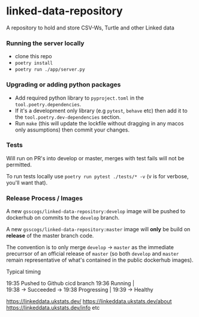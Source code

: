 # linked-data-repository
A repository to hold and store CSV-Ws, Turtle and other Linked data


### Running the server locally

* clone this repo
* `poetry install`
* `poetry run ./app/server.py`


### Upgrading or adding python packages

* Add required python library to `pyproject.toml` in the `tool.poetry.dependencies`.
* If it's a development only library (e.g `pytest`, `behave` etc) then add it to the `tool.poetry.dev-dependencies` section.
* Run `make` (this will update the lockfile without dragging in any macos only assumptions) then commit your changes.


### Tests

Will run on PR's into develop or master, merges with test fails will not be permitted.

To run tests locally use `poetry run pytest ./tests/* -v` (v is for verbose, you'll want that).

### Release Process / Images

A new `gsscogs/linked-data-repository:develop` image will be pushed to dockerhub on commits to the `develop` branch.

A new `gsscogs/linked-data-repository:master` image will **only** be build on **release** of the master branch code.

The convention is to only merge `develop` -> `master` as the immediate precurrsor of an official release of `master` (so both `develop` and `master` remain representative of what's contained in the public dockerhub images).


Typical timing

19:35    Pushed to Github cicd branch
19:36     Running |  
19:38  -> Succeeded      ->  19:38    Progressing |
                             19:39 -> Healthy


https://linkeddata.ukstats.dev/
https://linkeddata.ukstats.dev/about
https://linkeddata.ukstats.dev/info etc


